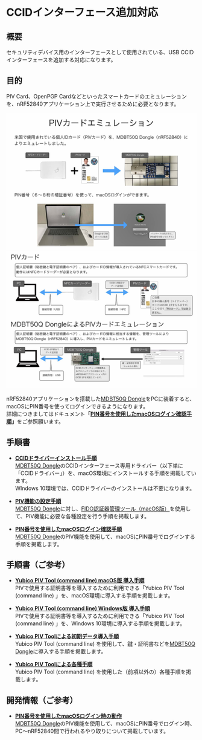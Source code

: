 # CCIDインターフェース追加対応

## 概要

セキュリティデバイス用のインターフェースとして使用されている、USB CCIDインターフェースを追加する対応になります。

## 目的

PIV Card、OpenPGP Cardなどといったスマートカードのエミュレーションを、nRF52840アプリケーション上で実行させるために必要となります。

<img src="../FIDO2Device/MDBT50Q_Dongle/assets01/0003.jpg" width="720">
<img src="../FIDO2Device/MDBT50Q_Dongle/assets01/0004.jpg" width="720">

nRF52840アプリケーションを搭載した[MDBT50Q Dongle](../FIDO2Device/MDBT50Q_Dongle/README.md)をPCに装着すると、macOSにPIN番号を使ってログインできるようになります。<br>
詳細につきましてはドキュメント<b>「[PIN番号を使用したmacOSログイン確認手順](../FIDO2Device/MDBT50Q_Dongle/PIVPINLOGIN.md)」</b>をご参照願います。

## 手順書

- <b>[CCIDドライバーインストール手順](../CCID/INSTALLPRG.md)</b><br>
[MDBT50Q Dongle](../FIDO2Device/MDBT50Q_Dongle/README.md)のCCIDインターフェース専用ドライバー（以下単に「CCIDドライバー」）を、macOS環境にインストールする手順を掲載しています。<br>
WIndows 10環境では、CCIDドライバーのインストールは不要になります。

- <b>[PIV機能の設定手順](../MaintenanceTool/macOSApp/PIVSETTING.md)</b><br>
[MDBT50Q Dongle](../FIDO2Device/MDBT50Q_Dongle/README.md)に対し、[FIDO認証器管理ツール（macOS版）](../MaintenanceTool/macOSApp/README.md)を使用して、PIV機能に必要な各種設定を行う手順を掲載します。

- <b>[PIN番号を使用したmacOSログイン確認手順](../FIDO2Device/MDBT50Q_Dongle/PIVPINLOGIN.md)</b><br>
[MDBT50Q Dongle](../FIDO2Device/MDBT50Q_Dongle/README.md)のPIV機能を使用して、macOSにPIN番号でログインする手順を掲載します。

## 手順書（ご参考）

- <b>[Yubico PIV Tool (command line) macOS版 導入手順](../CCID/PIVTOOLMACINST.md)</b><br>
PIVで使用する証明書等を導入するために利用できる「Yubico PIV Tool (command line) 」を、macOS環境に導入する手順を掲載します。

- <b>[Yubico PIV Tool (command line) Windows版 導入手順](../CCID/PIVTOOLWININST.md)</b><br>
PIVで使用する証明書等を導入するために利用できる「Yubico PIV Tool (command line) 」を、Windows 10環境に導入する手順を掲載します。

- <b>[Yubico PIV Toolによる初期データ導入手順](../CCID/YKPIVUSAGE.md)</b><br>
Yubico PIV Tool (command line) を使用して、鍵・証明書などを[MDBT50Q Dongle](../FIDO2Device/MDBT50Q_Dongle/README.md)に導入する手順を掲載します。

- <b>[Yubico PIV Toolによる各種手順](../CCID/YKPIVUSAGE_1.md)</b><br>
Yubico PIV Tool (command line) を使用した（前項以外の）各種手順を掲載します。

## 開発情報（ご参考）

- <b>[PIN番号を使用したmacOSログイン時の動作](../FIDO2Device/MDBT50Q_Dongle/PIVPINLOGIN_DEV.md)</b><br>
[MDBT50Q Dongle](../FIDO2Device/MDBT50Q_Dongle/README.md)のPIV機能を使用して、macOSにPIN番号でログイン時、PC〜nRF52840間で行われるやり取りについて掲載しています。
